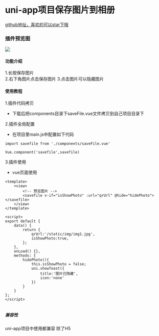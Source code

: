 # uni-app项目保存图片到相册

[github地址，喜欢的可以star下哦](https://github.com/xiaowang1314/uniapp-plugin-collections/blob/master/markdowns/saveImg.md)

### 插件预览图
![](https://github.com/xiaowang1314/u-validcode/blob/master/static/saveImg.gif)

#### 功能介绍

1.长按保存图片    
2.右下角图片点击保存图片
3.点击图片可以隐藏图片


#### 使用教程



1.插件代码拷贝

- 下载后把components目录下saveFile.vue文件拷贝到自己项目目录下

2.插件全局配置

- 在项目里main.js中配置如下代码

```
import savefile from './components/saveFile.vue'

Vue.component('savefile',savefile)

```

3.插件使用


- vue页面使用

```
<template>
	<view>
		<!-- 预览图片 -->
		<savefile v-if="isShowPhoto" :url="qrUrl" @hide="hidePhoto"></savefile>
	</view>
</template>

<script>
export default {
	data() {
		return {
			qrUrl:'/static/img/img1.jpg',
			isShowPhoto:true,
		};
	},
	onLoad() {},
	methods: {
		hidePhoto(){
			this.isShowPhoto = false;
			uni.showToast({
				title:'图片已隐藏',
				icon:'none'
			})
		}
	}
};
</script>


```


##### 兼容性
uni-app项目中使用都兼容 除了H5